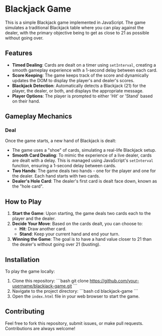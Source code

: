 # Blackjack Game

This is a simple Blackjack game implemented in JavaScript. The game simulates a traditional Blackjack table where you can play against the dealer, with the primary objective being to get as close to 21 as possible without going over.

## Features

- **Timed Dealing**: Cards are dealt on a timer using `setInterval`, creating a smooth gameplay experience with a 1-second delay between each card.
- **Score Keeping**: The game keeps track of the score and dynamically updates the DOM to display the player's and dealer's scores.
- **Blackjack Detection**: Automatically detects a Blackjack (21) for the player, the dealer, or both, and displays the appropriate message.
- **Player Options**: The player is prompted to either 'Hit' or 'Stand' based on their hand.

## Gameplay Mechanics

### Deal

Once the game starts, a new hand of Blackjack is dealt:

- The game uses a "shoe" of cards, simulating a real-life Blackjack setup.
- **Smooth Card Dealing**: To mimic the experience of a live dealer, cards are dealt with a delay. This is managed using JavaScript's `setInterval` function, ensuring a 1-second delay between cards.
- **Two Hands**: The game deals two hands - one for the player and one for the dealer. Each hand starts with two cards.
- **Dealer's Hole Card**: The dealer's first card is dealt face down, known as the "hole card".

## How to Play

1. **Start the Game**: Upon starting, the game deals two cards each to the player and the dealer.
2. **Decide Your Move**: Based on the cards dealt, you can choose to:
   - **Hit**: Draw another card.
   - **Stand**: Keep your current hand and end your turn.
3. **Winning the Game**: The goal is to have a hand value closer to 21 than the dealer's without going over 21 (busting).

## Installation

To play the game locally:

1. Clone this repository:
   \`\`\`bash
   git clone https://github.com/your-username/blackjack-game.git
   \`\`\`
2. Navigate to the project directory:
   \`\`\`bash
   cd blackjack-game
   \`\`\`
3. Open the `index.html` file in your web browser to start the game.

## Contributing

Feel free to fork this repository, submit issues, or make pull requests. Contributions are always welcome!